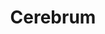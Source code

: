 ---
blog: https://blog.cerebrum.com/
codehost: https://github.com/cerebruminc
linkedin: https://linkedin.com/company/cerebruminc
logohandle: cerebrum
sort: cerebrum
title: Cerebrum
twitter: https://x.com/cerebruminc
website: https://www.cerebrum.com/
---